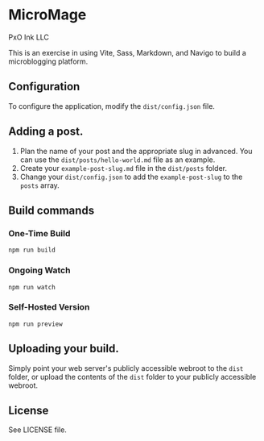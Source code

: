 # MicroMage
PxO Ink LLC

This is an exercise in using Vite, Sass, Markdown, and Navigo to build a microblogging platform.

## Configuration

To configure the application, modify the `dist/config.json` file.

## Adding a post.

1. Plan the name of your post and the appropriate slug in advanced. You can use the `dist/posts/hello-world.md` file as an example.
2. Create your `example-post-slug.md` file in the `dist/posts` folder.
3. Change your `dist/config.json` to add the `example-post-slug` to the `posts` array.

## Build commands

### One-Time Build

`npm run build`

### Ongoing Watch

`npm run watch`

### Self-Hosted Version

`npm run preview`

## Uploading your build.

Simply point your web server's publicly accessible webroot to the `dist` folder, or upload the contents of the `dist` folder to your publicly accessible webroot.

## License

See LICENSE file.
